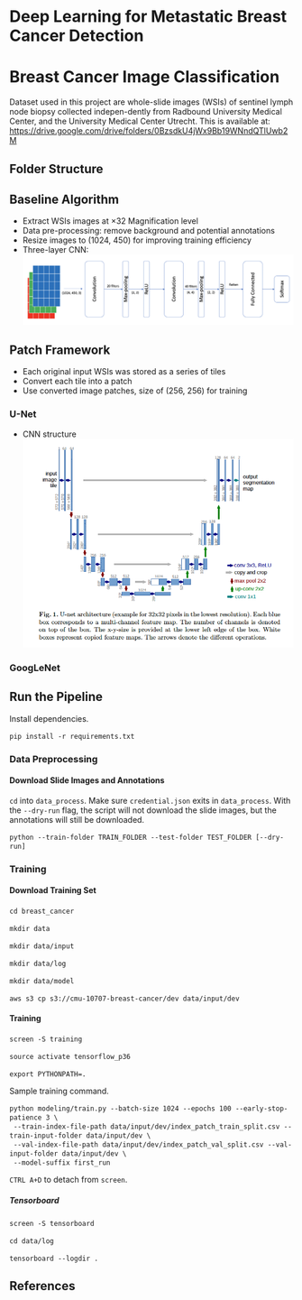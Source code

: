 # Deep Learning for Metastatic Breast Cancer Detection

# Breast Cancer Image Classification
Dataset used in this project are whole-slide images (WSIs) of sentinel lymph node biopsy collected indepen-dently from Radbound University Medical Center, and the University Medical Center Utrecht.
This is available at: https://drive.google.com/drive/folders/0BzsdkU4jWx9Bb19WNndQTlUwb2M

## Folder Structure

## Baseline Algorithm
- Extract WSIs images at ×32 Magnification level
- Data pre-processing: remove background and potential annotations
- Resize images to (1024, 450) for improving training efficiency
- Three-layer CNN:
![Baseline Structure](./baseline_structure.png)


## Patch Framework
- Each original input WSIs was stored as a series of tiles
- Convert each tile into a patch
- Use converted image patches, size of (256, 256) for training
### U-Net
- CNN structure
![U-Net Structure](./unet_structure.png)
### GoogLeNet


## Run the Pipeline
Install dependencies.
```
pip install -r requirements.txt
```

### Data Preprocessing

#### Download Slide Images and Annotations
`cd` into `data_process`. Make sure `credential.json` exits in `data_process`. With the `--dry-run` flag,
the script will not download the slide images, but the annotations will still be downloaded.
```
python --train-folder TRAIN_FOLDER --test-folder TEST_FOLDER [--dry-run]
```

### Training
#### Download Training Set
`cd breast_cancer`

`mkdir data`

`mkdir data/input`

`mkdir data/log`

`mkdir data/model`

`aws s3 cp s3://cmu-10707-breast-cancer/dev data/input/dev`

#### Training
`screen -S training`

`source activate tensorflow_p36`

`export PYTHONPATH=.`

Sample training command.
```
python modeling/train.py --batch-size 1024 --epochs 100 --early-stop-patience 3 \
 --train-index-file-path data/input/dev/index_patch_train_split.csv --train-input-folder data/input/dev \
 --val-index-file-path data/input/dev/index_patch_val_split.csv --val-input-folder data/input/dev \
 --model-suffix first_run
```

`CTRL A+D` to detach from `screen`.
##### Tensorboard

`screen -S tensorboard`

`cd data/log`

`tensorboard --logdir .`

## References


